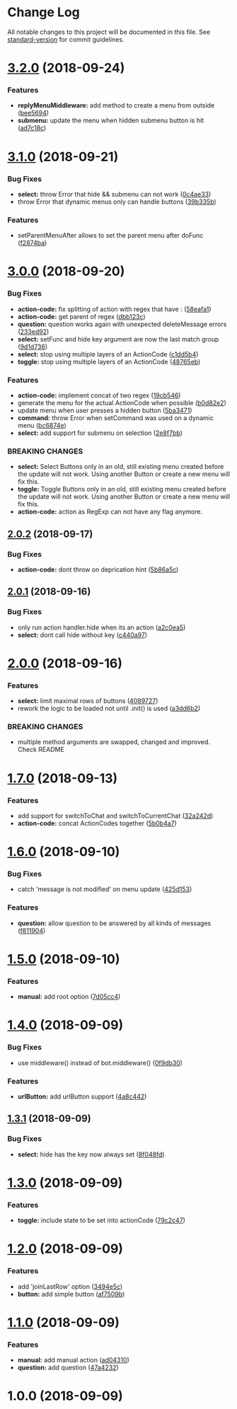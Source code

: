 # Change Log

All notable changes to this project will be documented in this file. See [standard-version](https://github.com/conventional-changelog/standard-version) for commit guidelines.

<a name="3.2.0"></a>
# [3.2.0](https://github.com/EdJoPaTo/telegraf-inline-menu/compare/v3.1.0...v3.2.0) (2018-09-24)


### Features

* **replyMenuMiddleware:** add method to create a menu from outside ([bee5694](https://github.com/EdJoPaTo/telegraf-inline-menu/commit/bee5694))
* **submenu:** update the menu when hidden submenu button is hit ([ad7c18c](https://github.com/EdJoPaTo/telegraf-inline-menu/commit/ad7c18c))



<a name="3.1.0"></a>
# [3.1.0](https://github.com/EdJoPaTo/telegraf-inline-menu/compare/v3.0.0...v3.1.0) (2018-09-21)


### Bug Fixes

* **select:** throw Error that hide && submenu can not work ([0c4ae33](https://github.com/EdJoPaTo/telegraf-inline-menu/commit/0c4ae33))
* throw Error that dynamic menus only can handle buttons ([39b335b](https://github.com/EdJoPaTo/telegraf-inline-menu/commit/39b335b))


### Features

* setParentMenuAfter allows to set the parent menu after doFunc ([f2874ba](https://github.com/EdJoPaTo/telegraf-inline-menu/commit/f2874ba))



<a name="3.0.0"></a>
# [3.0.0](https://github.com/EdJoPaTo/telegraf-inline-menu/compare/v2.0.2...v3.0.0) (2018-09-20)


### Bug Fixes

* **action-code:** fix splitting of action with regex that have : ([58eafa1](https://github.com/EdJoPaTo/telegraf-inline-menu/commit/58eafa1))
* **action-code:** get parent of regex ([dbb123c](https://github.com/EdJoPaTo/telegraf-inline-menu/commit/dbb123c))
* **question:** question works again with unexpected deleteMessage errors ([233ed92](https://github.com/EdJoPaTo/telegraf-inline-menu/commit/233ed92))
* **select:** setFunc and hide key argument are now the last match group ([9d1d736](https://github.com/EdJoPaTo/telegraf-inline-menu/commit/9d1d736))
* **select:** stop using multiple layers of an ActionCode ([c1dd5b4](https://github.com/EdJoPaTo/telegraf-inline-menu/commit/c1dd5b4))
* **toggle:** stop using multiple layers of an ActionCode ([48765eb](https://github.com/EdJoPaTo/telegraf-inline-menu/commit/48765eb))


### Features

* **action-code:** implement concat of two regex ([19cb546](https://github.com/EdJoPaTo/telegraf-inline-menu/commit/19cb546))
* generate the menu for the actual ActionCode when possible ([b0d82e2](https://github.com/EdJoPaTo/telegraf-inline-menu/commit/b0d82e2))
* update menu when user presses a hidden button ([5ba3471](https://github.com/EdJoPaTo/telegraf-inline-menu/commit/5ba3471))
* **command:** throw Error when setCommand was used on a dynamic menu ([bc6874e](https://github.com/EdJoPaTo/telegraf-inline-menu/commit/bc6874e))
* **select:** add support for submenu on selection ([2e8f7bb](https://github.com/EdJoPaTo/telegraf-inline-menu/commit/2e8f7bb))


### BREAKING CHANGES

* **select:** Select Buttons only in an old, still existing menu
created before the update will not work. Using another Button or create
a new menu will fix this.
* **toggle:** Toggle Buttons only in an old, still existing menu 
created before the update will not work. Using another Button or create 
a new menu will fix this.
* **action-code:** action as RegExp can not have any flag anymore.



<a name="2.0.2"></a>
## [2.0.2](https://github.com/EdJoPaTo/telegraf-inline-menu/compare/v2.0.1...v2.0.2) (2018-09-17)


### Bug Fixes

* **action-code:** dont throw on deprication hint ([5b86a5c](https://github.com/EdJoPaTo/telegraf-inline-menu/commit/5b86a5c))



<a name="2.0.1"></a>
## [2.0.1](https://github.com/EdJoPaTo/telegraf-inline-menu/compare/v2.0.0...v2.0.1) (2018-09-16)


### Bug Fixes

* only run action handler.hide when its an action ([a2c0ea5](https://github.com/EdJoPaTo/telegraf-inline-menu/commit/a2c0ea5))
* **select:** dont call hide without key ([c440a97](https://github.com/EdJoPaTo/telegraf-inline-menu/commit/c440a97))



<a name="2.0.0"></a>
# [2.0.0](https://github.com/EdJoPaTo/telegraf-inline-menu/compare/v1.7.0...v2.0.0) (2018-09-16)


### Features

* **select:** limit maximal rows of buttons ([4089727](https://github.com/EdJoPaTo/telegraf-inline-menu/commit/4089727))
* rework the logic to be loaded not until .init() is used ([a3dd6b2](https://github.com/EdJoPaTo/telegraf-inline-menu/commit/a3dd6b2))


### BREAKING CHANGES

* multiple method arguments are swapped, changed and 
improved. Check README



<a name="1.7.0"></a>
# [1.7.0](https://github.com/EdJoPaTo/telegraf-inline-menu/compare/v1.6.0...v1.7.0) (2018-09-13)


### Features

* add support for switchToChat and switchToCurrentChat ([32a242d](https://github.com/EdJoPaTo/telegraf-inline-menu/commit/32a242d))
* **action-code:** concat ActionCodes together ([5b0b4a7](https://github.com/EdJoPaTo/telegraf-inline-menu/commit/5b0b4a7))



<a name="1.6.0"></a>
# [1.6.0](https://github.com/EdJoPaTo/telegraf-inline-menu/compare/v1.5.0...v1.6.0) (2018-09-10)


### Bug Fixes

* catch 'message is not modified' on menu update ([425d153](https://github.com/EdJoPaTo/telegraf-inline-menu/commit/425d153))


### Features

* **question:** allow question to be answered by all kinds of messages ([f811904](https://github.com/EdJoPaTo/telegraf-inline-menu/commit/f811904))



<a name="1.5.0"></a>
# [1.5.0](https://github.com/EdJoPaTo/telegraf-inline-menu/compare/v1.4.0...v1.5.0) (2018-09-10)


### Features

* **manual:** add root option ([7d05cc4](https://github.com/EdJoPaTo/telegraf-inline-menu/commit/7d05cc4))



<a name="1.4.0"></a>
# [1.4.0](https://github.com/EdJoPaTo/telegraf-inline-menu/compare/v1.3.1...v1.4.0) (2018-09-09)


### Bug Fixes

* use middleware() instead of bot.middleware() ([0f9db30](https://github.com/EdJoPaTo/telegraf-inline-menu/commit/0f9db30))


### Features

* **urlButton:** add urlButton support ([4a8c442](https://github.com/EdJoPaTo/telegraf-inline-menu/commit/4a8c442))



<a name="1.3.1"></a>
## [1.3.1](https://github.com/EdJoPaTo/telegraf-inline-menu/compare/v1.3.0...v1.3.1) (2018-09-09)


### Bug Fixes

* **select:** hide has the key now always set ([8f048fd](https://github.com/EdJoPaTo/telegraf-inline-menu/commit/8f048fd))



<a name="1.3.0"></a>
# [1.3.0](https://github.com/EdJoPaTo/telegraf-inline-menu/compare/v1.2.0...v1.3.0) (2018-09-09)


### Features

* **toggle:** include state to be set into actionCode ([79c2c47](https://github.com/EdJoPaTo/telegraf-inline-menu/commit/79c2c47))



<a name="1.2.0"></a>
# [1.2.0](https://github.com/EdJoPaTo/telegraf-inline-menu/compare/v1.1.0...v1.2.0) (2018-09-09)


### Features

* add 'joinLastRow' option ([3494e5c](https://github.com/EdJoPaTo/telegraf-inline-menu/commit/3494e5c))
* **button:** add simple button ([af7509b](https://github.com/EdJoPaTo/telegraf-inline-menu/commit/af7509b))



<a name="1.1.0"></a>
# [1.1.0](https://github.com/EdJoPaTo/telegraf-inline-menu/compare/v1.0.0...v1.1.0) (2018-09-09)


### Features

* **manual:** add manual action ([ad04310](https://github.com/EdJoPaTo/telegraf-inline-menu/commit/ad04310))
* **question:** add question ([47a4232](https://github.com/EdJoPaTo/telegraf-inline-menu/commit/47a4232))



<a name="1.0.0"></a>
# 1.0.0 (2018-09-09)
